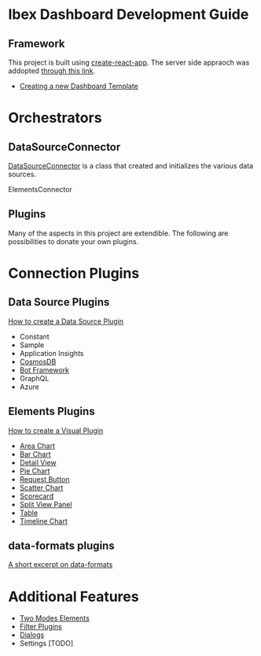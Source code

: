 # Ibex Dashboard Development Guide

## Framework
This project is built using [create-react-app](https://github.com/facebookincubator/create-react-app).
The server side appraoch was addopted [through this link](https://www.fullstackreact.com/articles/using-create-react-app-with-a-server/).

* [Creating a new Dashboard Template](dashboard-creation.md)

# Orchestrators

## DataSourceConnector
[DataSourceConnector](../client/src/data-sources/DataSourceConnector.ts) is a class that created and initializes the various data sources.

ElementsConnector

## Plugins
Many of the aspects in this project are extendible. The following are possibilities to donate your own plugins.

# Connection Plugins

## Data Source Plugins

[How to create a Data Source Plugin](add-new-data-source.md)

* Constant
* Sample
* Application Insights
* [CosmosDB](./cosmos-db.md)
* [Bot Framework](./bot-framework.md)
* GraphQL
* Azure 

## Elements Plugins

[How to create a Visual Plugin](add-new-element.md)

* [Area Chart](area.md)
* [Bar Chart](bar.md)
* [Detail View](detail.md)
* [Pie Chart](pie.md)
* [Request Button](requestbutton.md)
* [Scatter Chart](scatter.md)
* [Scorecard](scorecard.md)
* [Split View Panel](splitpanel.md)
* [Table](table.md)
* [Timeline Chart](timeline.md)

## data-formats plugins

[A short excerpt on data-formats](data-formats)

# Additional Features

* [Two Modes Elements](two-modes-element.md)
* [Filter Plugins](filter.md)
* [Dialogs](dialog.md)
* Settings [TODO]